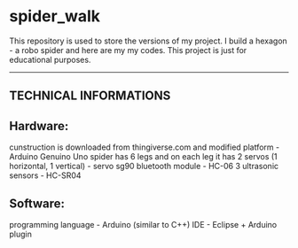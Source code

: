 # spider_walk
This repository is used to store the versions of my project. 
I build a hexagon - a robo spider and here are my my codes.
This project is just for educational purposes.

------------------------
TECHNICAL INFORMATIONS
------------------------
Hardware:
----------
cunstruction is downloaded from thingiverse.com and modified
platform - Arduino Genuino Uno
spider has 6 legs and on each leg it has 2 servos (1 horizontal, 1 vertical) - servo sg90
bluetooth module - HC-06
3 ultrasonic sensors - HC-SR04

Software:
----------
programming language - Arduino (similar to C++)
IDE - Eclipse + Arduino plugin
